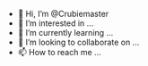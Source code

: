 - 👋 Hi, I’m @Crubiemaster
- 👀 I’m interested in ...
- 🌱 I’m currently learning ...
- 💞️ I’m looking to collaborate on ...
- 📫 How to reach me ...

<!---
Crubiemaster/Crubiemaster is a ✨ special ✨ repository because its `README.md` (this file) appears on your GitHub profile.
You can click the Preview link to take a look at your changes.
--->
